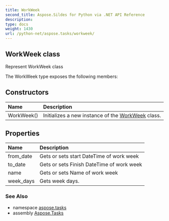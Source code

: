 ```yaml
---
title: WorkWeek
second_title: Aspose.Sildes for Python via .NET API Reference
description: 
type: docs
weight: 1430
url: /python-net/aspose.tasks/workweek/
---
```


## WorkWeek class

Represent WorkWeek class

The WorkWeek type exposes the following members:
## Constructors
| Name | Description |
| :- | :- |
|WorkWeek()|Initializes a new instance of the [WorkWeek](/python-net/aspose.tasks/workweek/) class.|
## Properties
| Name | Description |
| :- | :- |
|from_date|Gets or sets start DateTime of work week|
|to_date|Gets or sets Finish DateTime of work week|
|name|Gets or sets Name of work week|
|week_days|Gets week days.|

### See Also

* namespace [aspose.tasks](/python-net/aspose.tasks/)
* assembly [Aspose.Tasks](/tasks/python-net/)

